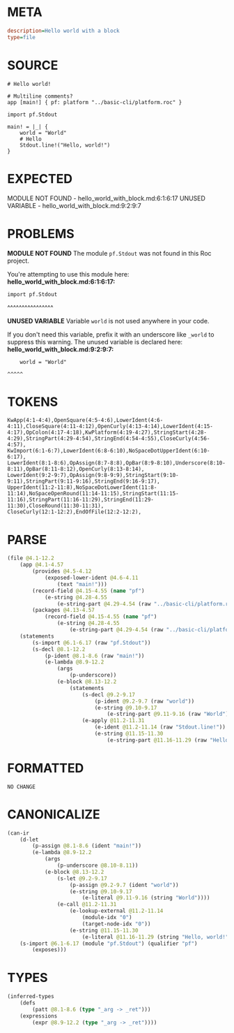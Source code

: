 # META
~~~ini
description=Hello world with a block
type=file
~~~
# SOURCE
~~~roc
# Hello world!

# Multiline comments?
app [main!] { pf: platform "../basic-cli/platform.roc" }

import pf.Stdout

main! = |_| {
	world = "World"
	# Hello
	Stdout.line!("Hello, world!")
}
~~~
# EXPECTED
MODULE NOT FOUND - hello_world_with_block.md:6:1:6:17
UNUSED VARIABLE - hello_world_with_block.md:9:2:9:7
# PROBLEMS
**MODULE NOT FOUND**
The module `pf.Stdout` was not found in this Roc project.

You're attempting to use this module here:
**hello_world_with_block.md:6:1:6:17:**
```roc
import pf.Stdout
```
^^^^^^^^^^^^^^^^


**UNUSED VARIABLE**
Variable `world` is not used anywhere in your code.

If you don't need this variable, prefix it with an underscore like `_world` to suppress this warning.
The unused variable is declared here:
**hello_world_with_block.md:9:2:9:7:**
```roc
	world = "World"
```
	^^^^^


# TOKENS
~~~zig
KwApp(4:1-4:4),OpenSquare(4:5-4:6),LowerIdent(4:6-4:11),CloseSquare(4:11-4:12),OpenCurly(4:13-4:14),LowerIdent(4:15-4:17),OpColon(4:17-4:18),KwPlatform(4:19-4:27),StringStart(4:28-4:29),StringPart(4:29-4:54),StringEnd(4:54-4:55),CloseCurly(4:56-4:57),
KwImport(6:1-6:7),LowerIdent(6:8-6:10),NoSpaceDotUpperIdent(6:10-6:17),
LowerIdent(8:1-8:6),OpAssign(8:7-8:8),OpBar(8:9-8:10),Underscore(8:10-8:11),OpBar(8:11-8:12),OpenCurly(8:13-8:14),
LowerIdent(9:2-9:7),OpAssign(9:8-9:9),StringStart(9:10-9:11),StringPart(9:11-9:16),StringEnd(9:16-9:17),
UpperIdent(11:2-11:8),NoSpaceDotLowerIdent(11:8-11:14),NoSpaceOpenRound(11:14-11:15),StringStart(11:15-11:16),StringPart(11:16-11:29),StringEnd(11:29-11:30),CloseRound(11:30-11:31),
CloseCurly(12:1-12:2),EndOfFile(12:2-12:2),
~~~
# PARSE
~~~clojure
(file @4.1-12.2
	(app @4.1-4.57
		(provides @4.5-4.12
			(exposed-lower-ident @4.6-4.11
				(text "main!")))
		(record-field @4.15-4.55 (name "pf")
			(e-string @4.28-4.55
				(e-string-part @4.29-4.54 (raw "../basic-cli/platform.roc"))))
		(packages @4.13-4.57
			(record-field @4.15-4.55 (name "pf")
				(e-string @4.28-4.55
					(e-string-part @4.29-4.54 (raw "../basic-cli/platform.roc"))))))
	(statements
		(s-import @6.1-6.17 (raw "pf.Stdout"))
		(s-decl @8.1-12.2
			(p-ident @8.1-8.6 (raw "main!"))
			(e-lambda @8.9-12.2
				(args
					(p-underscore))
				(e-block @8.13-12.2
					(statements
						(s-decl @9.2-9.17
							(p-ident @9.2-9.7 (raw "world"))
							(e-string @9.10-9.17
								(e-string-part @9.11-9.16 (raw "World"))))
						(e-apply @11.2-11.31
							(e-ident @11.2-11.14 (raw "Stdout.line!"))
							(e-string @11.15-11.30
								(e-string-part @11.16-11.29 (raw "Hello, world!"))))))))))
~~~
# FORMATTED
~~~roc
NO CHANGE
~~~
# CANONICALIZE
~~~clojure
(can-ir
	(d-let
		(p-assign @8.1-8.6 (ident "main!"))
		(e-lambda @8.9-12.2
			(args
				(p-underscore @8.10-8.11))
			(e-block @8.13-12.2
				(s-let @9.2-9.17
					(p-assign @9.2-9.7 (ident "world"))
					(e-string @9.10-9.17
						(e-literal @9.11-9.16 (string "World"))))
				(e-call @11.2-11.31
					(e-lookup-external @11.2-11.14
						(module-idx "0")
						(target-node-idx "0"))
					(e-string @11.15-11.30
						(e-literal @11.16-11.29 (string "Hello, world!")))))))
	(s-import @6.1-6.17 (module "pf.Stdout") (qualifier "pf")
		(exposes)))
~~~
# TYPES
~~~clojure
(inferred-types
	(defs
		(patt @8.1-8.6 (type "_arg -> _ret")))
	(expressions
		(expr @8.9-12.2 (type "_arg -> _ret"))))
~~~
